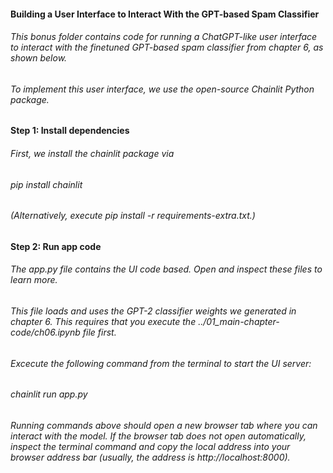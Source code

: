 #### Building a User Interface to Interact With the GPT-based Spam Classifier

###### This bonus folder contains code for running a ChatGPT-like user interface to interact with the finetuned GPT-based spam classifier from chapter 6, as shown below.

###### To implement this user interface, we use the open-source Chainlit Python package.

#### Step 1: Install dependencies

###### First, we install the chainlit package via

###### pip install chainlit

###### (Alternatively, execute pip install -r requirements-extra.txt.)

#### Step 2: Run app code

###### The app.py file contains the UI code based. Open and inspect these files to learn more.

###### This file loads and uses the GPT-2 classifier weights we generated in chapter 6. This requires that you execute the ../01_main-chapter-code/ch06.ipynb file first.

###### Excecute the following command from the terminal to start the UI server:

###### chainlit run app.py

###### Running commands above should open a new browser tab where you can interact with the model. If the browser tab does not open automatically, inspect the terminal command and copy the local address into your browser address bar (usually, the address is http://localhost:8000).